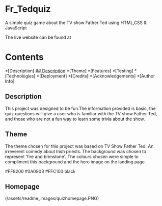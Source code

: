 # Fr_Tedquiz
A simple quiz game about the TV show Father Ted using HTML,CSS &amp; JavaScript

The live website can be found at 
# Contents

*[Description]
[## Description](https://github.com/FiMcMahon/Fr_Tedquiz/blob/c38d384d6b4210a99d68bb37094e2943f7670de1/README.md#L17)
*[Theme]
*[Features]
*[Testing]
*[Technologies]
*[Deployment]
*[Credits]
*[Acknowledgements]
*[Author Info]

## Description
This project was designed to be fun.The information provided is basic, the quiz questions will give a user who is familiar with the TV show Father Ted, and those who are not a fun way to learn some trivia about the show.

## Theme
The theme chosen for this project was based on TV Show Father Ted. An irreverent comedy about Irish priests. The background was chosen to represent 'fire and brimstone'. The colours chosen were simple to compliment this background and the hero image on the landing page.

#FF8200
#0A0903
#FFC100
black

## Homepage
(/assets/readme_images/quizhomepage.PNG)


